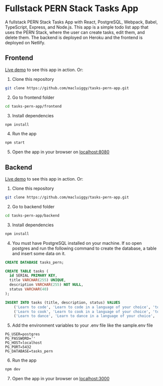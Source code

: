 # Fullstack PERN Stack Tasks App

A fullstack PERN Stack Tasks App with React, PostgreSQL, Webpack, Babel, TypeScript, Express, and Node.js. This app is a simple todo list app that uses the PERN Stack, where the user can create tasks, edit them, and delete them. The backend is deployed on Heroku and the frontend is deployed on Netlify.

## Frontend

[Live demo](https://tasks-pern.netlify.app/) to see this app in action. Or:

1. Clone this repository

```bash
git clone https://github.com/macluiggy/tasks-pern-app.git
```

2. Go to frontend folder

```bash
cd tasks-pern-app/frontend
```

3. Install dependencies

```bash
npm install
```

4. Run the app

```bash
npm start
```

5. Open the app in your browser on [localhost:8080](http://localhost:8080)

## Backend

[Live demo](https://tasks-pern-stack.herokuapp.com/) to see this app in action. Or:

1. Clone this repository

```bash
git clone https://github.com/macluiggy/tasks-pern-app.git
```

2. Go to backend folder

```bash
cd tasks-pern-app/backend
```

3. Install dependencies

```bash
npm install
```

4. You must have PostgreSQL installed on your machine. If so open postgres and run the following command to create the database, a table and insert some data on it.

```sql
CREATE DATABASE tasks_pern;

CREATE TABLE tasks (
  id SERIAL PRIMARY KEY,
  title VARCHAR(255) UNIQUE,
  description VARCHAR(255) NOT NULL,
  status VARCHAR(40)
);

INSERT INTO tasks (title, description, status) VALUES
    ('Learn to code', 'Learn to code in a language of your choice', 'todo'),
    ('Learn to cook', 'Learn to cook in a language of your choice', 'todo'),
    ('Learn to dance', 'Learn to dance in a language of your choice', 'todo');

```

5. Add the environment variables to your .env file like the sample.env file

```env
PG_USER=postgres
PG_PASSWORD=''
PG_HOST=localhost
PG_PORT=5432
PG_DATABASE=tasks_pern
```

6. Run the app

```bash
npm dev
```

7. Open the app in your browser on [localhost:3000](http://localhost:3000)
